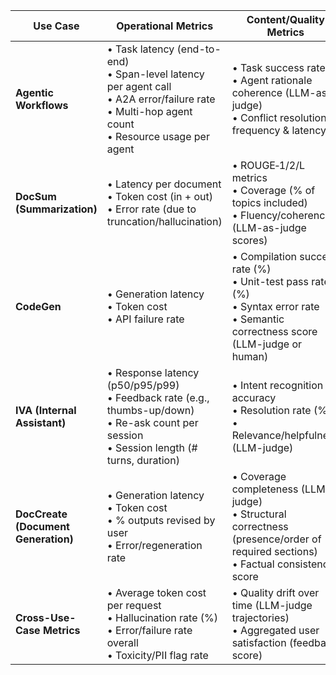| **Use Case**                        | **Operational Metrics**                                                                                                                                          | **Content/Quality Metrics**                                                                                                                   |
| ----------------------------------- | ---------------------------------------------------------------------------------------------------------------------------------------------------------------- | --------------------------------------------------------------------------------------------------------------------------------------------- |
| **Agentic Workflows**               | • Task latency (end-to-end)  <br> • Span-level latency per agent call <br> • A2A error/failure rate <br> • Multi-hop agent count <br> • Resource usage per agent | • Task success rate <br> • Agent rationale coherence (LLM-as-judge) <br> • Conflict resolution frequency & latency                            |
| **DocSum (Summarization)**          | • Latency per document <br> • Token cost (in + out) <br> • Error rate (due to truncation/hallucination)                                                          | • ROUGE‑1/2/L metrics <br> • Coverage (% of topics included) <br> • Fluency/coherence (LLM-as-judge scores)                                   |
| **CodeGen**                         | • Generation latency <br> • Token cost <br> • API failure rate                                                                                                   | • Compilation success rate (%) <br> • Unit-test pass rate (%) <br> • Syntax error rate <br> • Semantic correctness score (LLM-judge or human) |
| **IVA (Internal Assistant)**        | • Response latency (p50/p95/p99) <br> • Feedback rate (e.g., thumbs-up/down) <br> • Re-ask count per session <br> • Session length (# turns, duration)           | • Intent recognition accuracy <br> • Resolution rate (%) <br> • Relevance/helpfulness (LLM-judge)                                             |
| **DocCreate (Document Generation)** | • Generation latency <br> • Token cost <br> • % outputs revised by user <br> • Error/regeneration rate                                                           | • Coverage completeness (LLM-judge) <br> • Structural correctness (presence/order of required sections) <br> • Factual consistency score      |
| **Cross-Use-Case Metrics**          | • Average token cost per request <br> • Hallucination rate (%) <br> • Error/failure rate overall <br> • Toxicity/PII flag rate                                   | • Quality drift over time (LLM-judge trajectories) <br> • Aggregated user satisfaction (feedback score)                                       |

